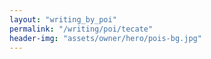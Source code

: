```yaml
---
layout: "writing_by_poi"
permalink: "/writing/poi/tecate"
header-img: "assets/owner/hero/pois-bg.jpg"
---
```

